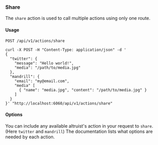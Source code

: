 ### Share

The `share` action is used to call multiple actions using only one route.

#### Usage

`POST /api/v1/actions/share`

```cURL
curl -X POST -H "Content-Type: application/json" -d '
{
  "twitter": {
    "message": "Hello world!",
    "media": "/path/to/media.jpg"
  },
  "mandrill": {
    "email": "my@email.com",
    "media" [
      { "name": "media.jpg", "content": "/path/to/media.jpg" }
    ]
  }
}' "http://localhost:6060/api/v1/actions/share"
```

#### Options

You can include any available altruist's action in your request to `share`. (Here `twitter` and `mandrill`)
The documentation lists what options are needed by each action.  
